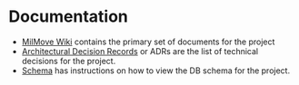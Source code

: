 # Documentation

* [MilMove Wiki](https://github.com/transcom/mymove/wiki) contains the primary set of documents for the project
* [Architectural Decision Records](https://github.com/transcom/mymove/tree/master/docs/adr) or ADRs are the list of technical decisions for the project.
* [Schema](https://github.com/transcom/mymove/tree/master/docs/schema) has instructions on how to view the DB schema for the project.
